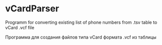 # vCardParser

Programm for converting existing list of phone numbers from .tsv table to vCard .vcf file

Программа для создания файлов типа vCard формата .vcf из таблицы 

